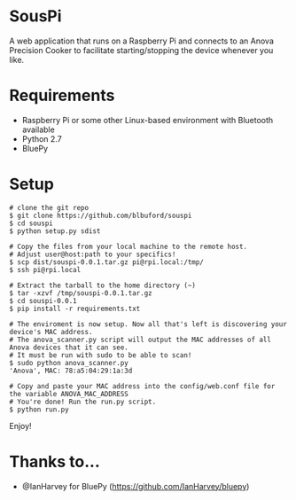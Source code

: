 # SousPi
A web application that runs on a Raspberry Pi and connects to an Anova Precision Cooker to facilitate starting/stopping 
the device whenever you like.

# Requirements
- Raspberry Pi or some other Linux-based environment with Bluetooth available
- Python 2.7
- BluePy

# Setup
    # clone the git repo
    $ git clone https://github.com/blbuford/souspi
    $ cd souspi
    $ python setup.py sdist
    
    # Copy the files from your local machine to the remote host. 
    # Adjust user@host:path to your specifics!
    $ scp dist/souspi-0.0.1.tar.gz pi@rpi.local:/tmp/
    $ ssh pi@rpi.local
    
    # Extract the tarball to the home directory (~)
    $ tar -xzvf /tmp/souspi-0.0.1.tar.gz
    $ cd souspi-0.0.1
    $ pip install -r requirements.txt
    
    # The enviroment is now setup. Now all that's left is discovering your device's MAC address.
    # The anova_scanner.py script will output the MAC addresses of all Anova devices that it can see.
    # It must be run with sudo to be able to scan!
    $ sudo python anova_scanner.py
    'Anova', MAC: 78:a5:04:29:1a:3d
    
    # Copy and paste your MAC address into the config/web.conf file for the variable ANOVA_MAC_ADDRESS
    # You're done! Run the run.py script.
    $ python run.py

Enjoy!

# Thanks to...
- @IanHarvey for BluePy (https://github.com/IanHarvey/bluepy)